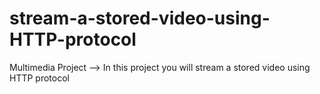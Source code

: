 # stream-a-stored-video-using-HTTP-protocol
Multimedia Project --> In this project you will stream a stored video using HTTP protocol
